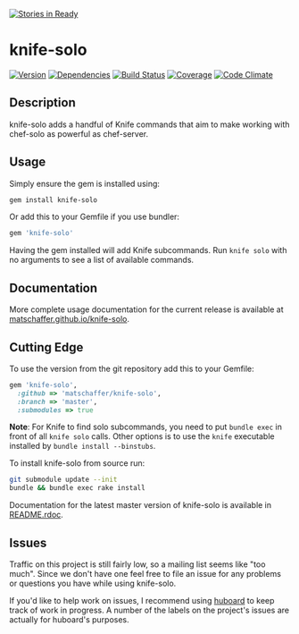 [![Stories in Ready](https://badge.waffle.io/matschaffer/knife-solo.png?label=ready&title=Ready)](https://waffle.io/matschaffer/knife-solo)
# knife-solo

[![Version](http://img.shields.io/gem/v/knife-solo.svg)](http://allthebadges.io/matschaffer/knife-solo/badge_fury)
[![Dependencies](http://img.shields.io/gemnasium/matschaffer/knife-solo.svg)](http://allthebadges.io/matschaffer/knife-solo/gemnasium)
[![Build Status](http://img.shields.io/travis/matschaffer/knife-solo.svg)](http://allthebadges.io/matschaffer/knife-solo/travis)
[![Coverage](http://img.shields.io/coveralls/matschaffer/knife-solo.svg)](http://allthebadges.io/matschaffer/knife-solo/coveralls)
[![Code Climate](http://img.shields.io/codeclimate/github/matschaffer/knife-solo.svg)](http://allthebadges.io/matschaffer/knife-solo/code_climate)

## Description

knife-solo adds a handful of Knife commands that aim to make working with chef-solo as powerful as chef-server.

## Usage

Simply ensure the gem is installed using:
```sh
gem install knife-solo
```

Or add this to your Gemfile if you use bundler:
```ruby
gem 'knife-solo'
```

Having the gem installed will add Knife subcommands. Run `knife solo` with no arguments to see a list of available commands.

## Documentation

More complete usage documentation for the current release is available at [matschaffer.github.io/knife-solo](http://matschaffer.github.io/knife-solo).

## Cutting Edge

To use the version from the git repository add this to your Gemfile:
```ruby
gem 'knife-solo',
  :github => 'matschaffer/knife-solo',
  :branch => 'master',
  :submodules => true
```
**Note**: For Knife to find solo subcommands, you need to put `bundle exec` in front of all `knife solo` calls. Other options is to use the `knife` executable installed by `bundle install --binstubs`.

To install knife-solo from source run:
```sh
git submodule update --init
bundle && bundle exec rake install
```

Documentation for the latest master version of knife-solo is available in [README.rdoc](https://github.com/matschaffer/knife-solo/blob/master/README.rdoc).

## Issues

Traffic on this project is still fairly low, so a mailing list seems like "too much". Since we don't have one feel free to file an issue for any problems or questions you have while using knife-solo.

If you'd like to help work on issues, I recommend using [huboard](https://huboard.com/matschaffer/knife-solo) to keep track of work in progress. A number of the labels on the project's issues are actually for huboard's purposes.


